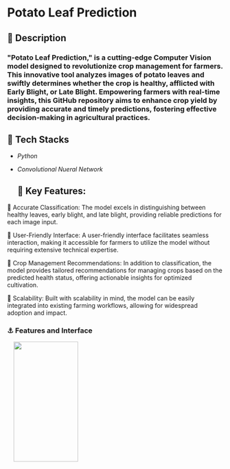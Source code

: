 # Potato Leaf Prediction

## :dizzy: Description

### "Potato Leaf Prediction," is a cutting-edge Computer Vision model designed to revolutionize crop management for farmers. This innovative tool analyzes images of potato leaves and swiftly determines whether the crop is healthy, afflicted with Early Blight, or Late Blight. Empowering farmers with real-time insights, this GitHub repository aims to enhance crop yield by providing accurate and timely predictions, fostering effective decision-making in agricultural practices.

## :magnet: **Tech Stacks**

* *Python* 
* *Convolutional Nueral Network* 
  
  ## :key: Key Features:

🔖 Accurate Classification: The model excels in distinguishing between healthy leaves, early blight, and late blight, providing reliable predictions for each image input.

🔖 User-Friendly Interface: A user-friendly interface facilitates seamless interaction, making it accessible for farmers to utilize the model without requiring extensive technical expertise.

🔖 Crop Management Recommendations: In addition to classification, the model provides tailored recommendations for managing crops based on the predicted health status, offering actionable insights for optimized cultivation.

🔖 Scalability: Built with scalability in mind, the model can be easily integrated into existing farming workflows, allowing for widespread adoption and impact.

### :anchor: Features and Interface

<img src = "C:\Users\suraj\OneDrive\Pictures\Screenshots\Screenshot (18).png" width="150" height="280" hspace="15">
